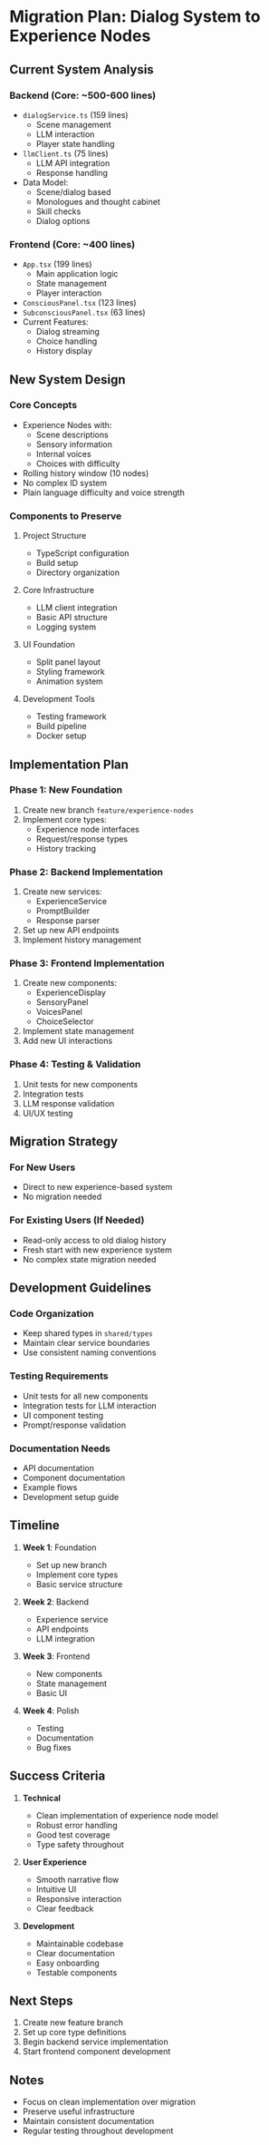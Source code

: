 # Migration Plan: Dialog System to Experience Nodes

## Current System Analysis

### Backend (Core: ~500-600 lines)
- `dialogService.ts` (159 lines)
  - Scene management
  - LLM interaction
  - Player state handling
- `llmClient.ts` (75 lines)
  - LLM API integration
  - Response handling
- Data Model:
  - Scene/dialog based
  - Monologues and thought cabinet
  - Skill checks
  - Dialog options

### Frontend (Core: ~400 lines)
- `App.tsx` (199 lines)
  - Main application logic
  - State management
  - Player interaction
- `ConsciousPanel.tsx` (123 lines)
- `SubconsciousPanel.tsx` (63 lines)
- Current Features:
  - Dialog streaming
  - Choice handling
  - History display

## New System Design

### Core Concepts
- Experience Nodes with:
  - Scene descriptions
  - Sensory information
  - Internal voices
  - Choices with difficulty
- Rolling history window (10 nodes)
- No complex ID system
- Plain language difficulty and voice strength

### Components to Preserve
1. Project Structure
   - TypeScript configuration
   - Build setup
   - Directory organization

2. Core Infrastructure
   - LLM client integration
   - Basic API structure
   - Logging system

3. UI Foundation
   - Split panel layout
   - Styling framework
   - Animation system

4. Development Tools
   - Testing framework
   - Build pipeline
   - Docker setup

## Implementation Plan

### Phase 1: New Foundation
1. Create new branch `feature/experience-nodes`
2. Implement core types:
   - Experience node interfaces
   - Request/response types
   - History tracking

### Phase 2: Backend Implementation
1. Create new services:
   - ExperienceService
   - PromptBuilder
   - Response parser
2. Set up new API endpoints
3. Implement history management

### Phase 3: Frontend Implementation
1. Create new components:
   - ExperienceDisplay
   - SensoryPanel
   - VoicesPanel
   - ChoiceSelector
2. Implement state management
3. Add new UI interactions

### Phase 4: Testing & Validation
1. Unit tests for new components
2. Integration tests
3. LLM response validation
4. UI/UX testing

## Migration Strategy

### For New Users
- Direct to new experience-based system
- No migration needed

### For Existing Users (If Needed)
- Read-only access to old dialog history
- Fresh start with new experience system
- No complex state migration needed

## Development Guidelines

### Code Organization
- Keep shared types in `shared/types`
- Maintain clear service boundaries
- Use consistent naming conventions

### Testing Requirements
- Unit tests for all new components
- Integration tests for LLM interaction
- UI component testing
- Prompt/response validation

### Documentation Needs
- API documentation
- Component documentation
- Example flows
- Development setup guide

## Timeline

1. **Week 1**: Foundation
   - Set up new branch
   - Implement core types
   - Basic service structure

2. **Week 2**: Backend
   - Experience service
   - API endpoints
   - LLM integration

3. **Week 3**: Frontend
   - New components
   - State management
   - Basic UI

4. **Week 4**: Polish
   - Testing
   - Documentation
   - Bug fixes

## Success Criteria

1. **Technical**
   - Clean implementation of experience node model
   - Robust error handling
   - Good test coverage
   - Type safety throughout

2. **User Experience**
   - Smooth narrative flow
   - Intuitive UI
   - Responsive interaction
   - Clear feedback

3. **Development**
   - Maintainable codebase
   - Clear documentation
   - Easy onboarding
   - Testable components

## Next Steps

1. Create new feature branch
2. Set up core type definitions
3. Begin backend service implementation
4. Start frontend component development

## Notes
- Focus on clean implementation over migration
- Preserve useful infrastructure
- Maintain consistent documentation
- Regular testing throughout development 